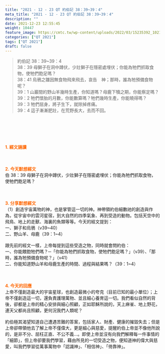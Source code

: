 ```yaml
---
title: "2021 - 12 - 23 QT 約伯記 38：39~39：4"
meta_title: "2021 - 12 - 23 QT 約伯記 38：39~39：4"
description: ""
date: 2021-12-23 12:55:45
weight: 10447
feature_image: https://cmtc.tw/wp-content/uploads/2022/03/15235392_10211799862337740_180693556567566654_o-1.webp
categories: ["QT 2021"]
tags: ["QT 2021"]
draft: false
---
```


<blockquote>約伯記 38：39~39：4<br />
38：39 母獅子在洞中蹲伏，少壯獅子在隱密處埋伏；你能為牠們抓取食物，使牠們飽足嗎？<br />
38：41 烏鴉之雛因無食物飛來飛去，哀告　神；那時，誰為牠預備食物呢？<br />
39：1 山巖間的野山羊幾時生產，你知道嗎？母鹿下犢之期，你能察定嗎？<br />
39：2 牠們懷胎的月數，你能數算嗎？牠們幾時生產，你能曉得嗎？<br />
39：3 牠們屈身，將子生下，就除掉疼痛。<br />
39：4 這子漸漸肥壯，在荒野長大，去而不回。</blockquote><br />
&nbsp;<br />
<br />
&nbsp;<br />
<br />
<span style="color: #ff6600;"><strong>1. </strong><strong>經文誦讀</strong></span><br />
<br />
<span style="color: #ff6600;"><strong> </strong></span><br />
<br />
<span style="color: #ff6600;"><strong>2. 今天默想</strong><strong>經文<br />
</strong></span>伯 38：39 母獅子在洞中蹲伏，少壯獅子在隱密處埋伏；你能為牠們抓取食物，使牠們飽足嗎？<br />
<br />
&nbsp;<br />
<br />
<span style="color: #ff6600;"><strong>3. 分享默想經文<br />
</strong></span>（1）創造宇宙萬物的神，也是掌管這一切的神。神帶領約伯細數祂的創造與作為，從宇宙中的雲河星宿，到大自然的四季氣象、再到受造的動物。包括天空中的飛鳥、地上的走獸、海裏的魚類等等。今天的經文提到：<br />
一、獅子和烏鴉（v39~40）<br />
二、野山羊、母鹿（39：1~4）<br />
<br />
跟先前的經文一樣，上帝每提到這些受造之物，同時就會問約伯：<br />
一、你能餵飽牠們嗎？─「你能為牠們抓取食物，使牠們飽足嗎？」（v39）、「那時，誰為牠預備食物呢？」（v41）<br />
二、你能知道野山羊和母鹿生產的時間、過程與結果嗎？（39：1~4）<br />
<br />
&nbsp;<br />
<br />
<span style="color: #ff6600;"><strong>4. 今天的回應<br />
</strong></span>上帝不僅創造最大的宇宙星球，也創造最微小的夸克（目前已知的最小單位）；上帝不僅創造這一切，還負責護理萬物、並且細心養育這一切。我們看似自然的背後，卻都是上帝的精心安排與細心照顧，正如耶穌所說的，天上麻雀、地上野花，連天父都尚且照顧，更何況我們人類呢？<br />
<br />
約伯極其渴望知道自己遭遇苦難的答案，包括家人、財產、健康的摧毀失去；但是上帝卻帶領他去了解上帝不僅偉大，更是細心與慈愛，提醒約伯上帝並不像他所說的，是非不分、屈枉正直、不公不義…。即使上帝並沒有向我們解釋每一件事情的「細節」，但上帝卻要我們學習，藉由所見的一切受造之物，便知道神的偉大與慈愛，叫我們學習從萬事萬物中「認識神」、「相信神」、「倚靠神」。<br />
<br />
&nbsp;
        